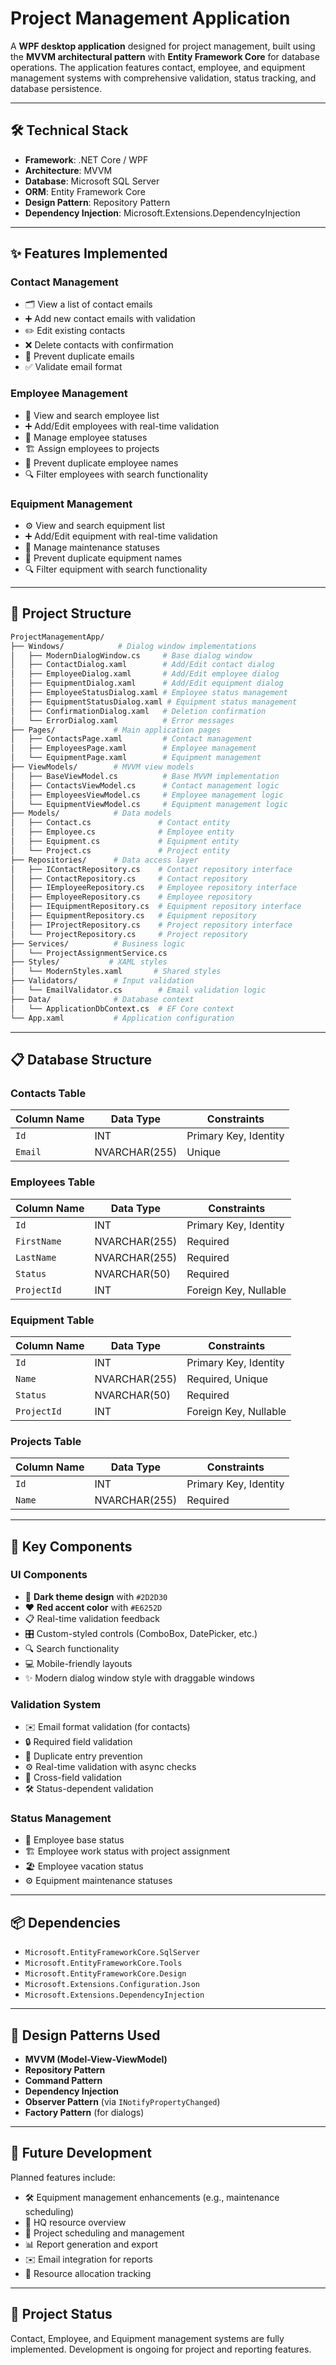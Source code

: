 # **Project Management Application**

A **WPF desktop application** designed for project management, built using the **MVVM architectural pattern** with **Entity Framework Core** for database operations. The application features contact, employee, and equipment management systems with comprehensive validation, status tracking, and database persistence.

---

## **🛠️ Technical Stack**

- **Framework**: .NET Core / WPF  
- **Architecture**: MVVM  
- **Database**: Microsoft SQL Server  
- **ORM**: Entity Framework Core  
- **Design Pattern**: Repository Pattern  
- **Dependency Injection**: Microsoft.Extensions.DependencyInjection  

---

## **✨ Features Implemented**

### **Contact Management**
- 🗂️ View a list of contact emails  
- ➕ Add new contact emails with validation  
- ✏️ Edit existing contacts  
- ❌ Delete contacts with confirmation  
- 🚫 Prevent duplicate emails  
- ✅ Validate email format  

### **Employee Management**
- 👥 View and search employee list  
- ➕ Add/Edit employees with real-time validation  
- 🔄 Manage employee statuses
- 🏗️ Assign employees to projects  
- 🚫 Prevent duplicate employee names  
- 🔍 Filter employees with search functionality  

### **Equipment Management**
- ⚙️ View and search equipment list  
- ➕ Add/Edit equipment with real-time validation  
- 🔄 Manage maintenance statuses
- 🚫 Prevent duplicate equipment names  
- 🔍 Filter equipment with search functionality  

---

## **📂 Project Structure**

```bash
ProjectManagementApp/
├── Windows/            # Dialog window implementations
│   ├── ModernDialogWindow.cs     # Base dialog window
│   ├── ContactDialog.xaml        # Add/Edit contact dialog
│   ├── EmployeeDialog.xaml       # Add/Edit employee dialog
│   ├── EquipmentDialog.xaml      # Add/Edit equipment dialog
│   ├── EmployeeStatusDialog.xaml # Employee status management
│   ├── EquipmentStatusDialog.xaml # Equipment status management
│   ├── ConfirmationDialog.xaml   # Deletion confirmation
│   └── ErrorDialog.xaml          # Error messages
├── Pages/             # Main application pages
│   ├── ContactsPage.xaml         # Contact management
│   ├── EmployeesPage.xaml        # Employee management
│   └── EquipmentPage.xaml        # Equipment management
├── ViewModels/        # MVVM view models
│   ├── BaseViewModel.cs          # Base MVVM implementation
│   ├── ContactsViewModel.cs      # Contact management logic
│   ├── EmployeesViewModel.cs     # Employee management logic
│   └── EquipmentViewModel.cs     # Equipment management logic
├── Models/            # Data models
│   ├── Contact.cs               # Contact entity
│   ├── Employee.cs              # Employee entity
│   ├── Equipment.cs             # Equipment entity
│   └── Project.cs               # Project entity
├── Repositories/      # Data access layer
│   ├── IContactRepository.cs    # Contact repository interface
│   ├── ContactRepository.cs     # Contact repository
│   ├── IEmployeeRepository.cs   # Employee repository interface
│   ├── EmployeeRepository.cs    # Employee repository
│   ├── IEquipmentRepository.cs  # Equipment repository interface
│   ├── EquipmentRepository.cs   # Equipment repository
│   ├── IProjectRepository.cs    # Project repository interface
│   └── ProjectRepository.cs     # Project repository
├── Services/          # Business logic
│   └── ProjectAssignmentService.cs
├── Styles/           # XAML styles
│   └── ModernStyles.xaml       # Shared styles
├── Validators/        # Input validation
│   └── EmailValidator.cs        # Email validation logic
├── Data/              # Database context
│   └── ApplicationDbContext.cs  # EF Core context
└── App.xaml           # Application configuration
```

---

## 📋 Database Structure

### **Contacts Table**
| Column Name | Data Type      | Constraints             |
|-------------|----------------|-------------------------|
| `Id`        | INT            | Primary Key, Identity   |
| `Email`     | NVARCHAR(255)  | Unique                 |

### **Employees Table**
| Column Name  | Data Type      | Constraints             |
|--------------|----------------|-------------------------|
| `Id`         | INT            | Primary Key, Identity   |
| `FirstName`  | NVARCHAR(255)  | Required               |
| `LastName`   | NVARCHAR(255)  | Required               |
| `Status`     | NVARCHAR(50)   | Required               |
| `ProjectId`  | INT            | Foreign Key, Nullable   |

### **Equipment Table**
| Column Name  | Data Type      | Constraints             |
|--------------|----------------|-------------------------|
| `Id`         | INT            | Primary Key, Identity   |
| `Name`       | NVARCHAR(255)  | Required, Unique       |
| `Status`     | NVARCHAR(50)   | Required               |
| `ProjectId`  | INT            | Foreign Key, Nullable   |

### **Projects Table**
| Column Name | Data Type      | Constraints             |
|-------------|----------------|-------------------------|
| `Id`        | INT            | Primary Key, Identity   |
| `Name`      | NVARCHAR(255)  | Required               |

---

## 🔑 Key Components

### **UI Components**
- 🖤 **Dark theme design** with `#2D2D30`  
- ❤️ **Red accent color** with `#E6252D`  
- 📋 Real-time validation feedback  
- 🎛️ Custom-styled controls (ComboBox, DatePicker, etc.)  
- 🔍 Search functionality  
- 💻 Mobile-friendly layouts  
- ✨ Modern dialog window style with draggable windows  

### **Validation System**
- ✉️ Email format validation (for contacts)  
- 🔒 Required field validation  
- 🚫 Duplicate entry prevention  
- ⚙️ Real-time validation with async checks  
- 🔄 Cross-field validation  
- 🛠️ Status-dependent validation  

### **Status Management**
- 🏢 Employee base status
- 🏗️ Employee work status with project assignment  
- 🏖️ Employee vacation status
- ⚙️ Equipment maintenance statuses

---

## 📦 Dependencies

- `Microsoft.EntityFrameworkCore.SqlServer`  
- `Microsoft.EntityFrameworkCore.Tools`  
- `Microsoft.EntityFrameworkCore.Design`  
- `Microsoft.Extensions.Configuration.Json`  
- `Microsoft.Extensions.DependencyInjection`  

---

## 🧩 Design Patterns Used

- **MVVM (Model-View-ViewModel)**  
- **Repository Pattern**  
- **Command Pattern**  
- **Dependency Injection**  
- **Observer Pattern** (via `INotifyPropertyChanged`)  
- **Factory Pattern** (for dialogs)  

---

## 🚀 Future Development

Planned features include:
- 🛠️ Equipment management enhancements (e.g., maintenance scheduling)  
- 🏢 HQ resource overview  
- 📅 Project scheduling and management  
- 📊 Report generation and export  
- ✉️ Email integration for reports  
- 🔄 Resource allocation tracking  

---

## 📌 Project Status

Contact, Employee, and Equipment management systems are fully implemented. Development is ongoing for project and reporting features.